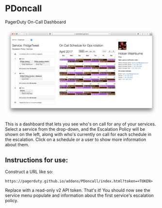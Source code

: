 # PDoncall
PagerDuty On-Call Dashboard

![screenshot](PDoncall.png)

This is a dashboard that lets you see who's on call for any of your services. Select a service from the drop-down, and the Escalation Policy will be shown on the left, along with who's currently on call for each schedule in the escalation. Click on a schedule or a user to show more information about them.

## Instructions for use:

Construct a URL like so:

```
https://pagerduty.github.io/addons/PDoncall/index.html?token=<TOKEN>
```

Replace <TOKEN> with a read-only v2 API token. That's it! You should now see the service menu populate and information about the first service's escalation policy.

